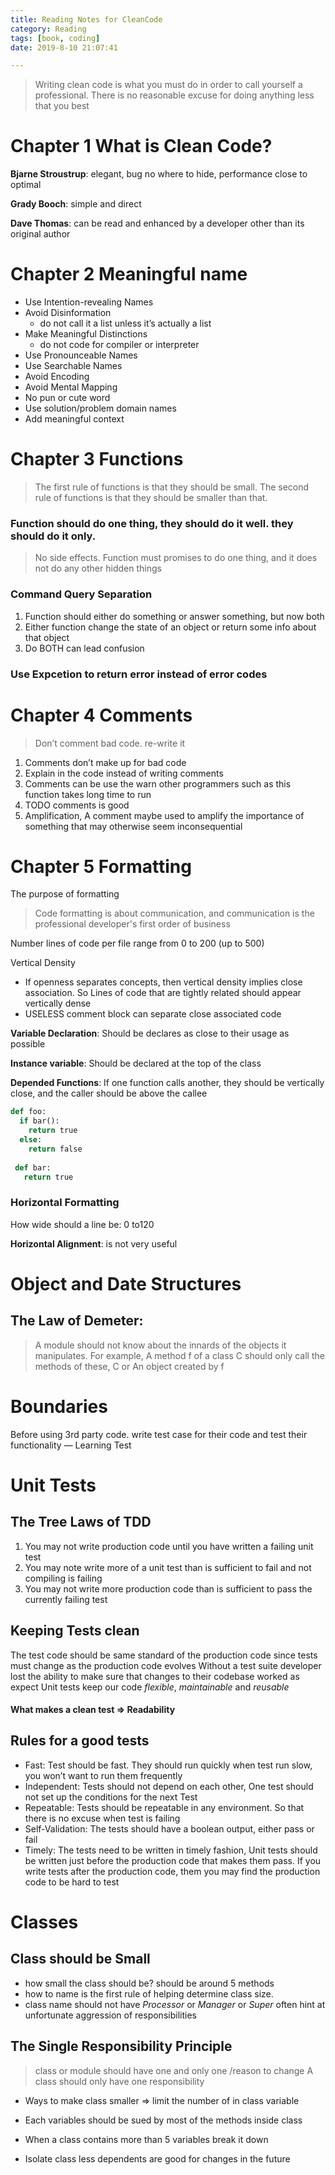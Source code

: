 ```yaml
---
title: Reading Notes for CleanCode
category: Reading
tags: [book, coding]
date: 2019-8-10 21:07:41

---
```


> Writing clean code is what you must do in order to call yourself a professional. There is no reasonable excuse for doing anything less that you best

# Chapter 1 What is Clean Code?

**Bjarne Stroustrup**: elegant, bug no where to hide, performance close to optimal

**Grady Booch**: simple and direct

**Dave Thomas**: can be read and enhanced by a developer other than its original author

<!-- more -->

# Chapter 2 Meaningful name

* Use Intention-revealing Names
* Avoid Disinformation 
	* do not call it a list unless it’s actually a list
* Make Meaningful Distinctions
	* do not code for compiler or interpreter	
* 	Use Pronounceable Names
* Use Searchable Names
* Avoid Encoding
* Avoid Mental Mapping
* No pun or cute word
* Use solution/problem domain names
* Add meaningful context

# Chapter 3 Functions

>  The first rule of functions is that they should be small. The second rule of functions is that they should be smaller than that.

### Function should do one thing, they should do it well. they should do it only.

> No side effects. Function must promises to do one thing, and it does not do any other hidden things

### Command Query Separation

1. Function should either do something or answer something, but now both
2. Either function change the state of an object or return some info about that object
3. Do BOTH can lead confusion

### Use Expcetion to return error instead of error codes

#  Chapter 4 Comments
> Don’t comment bad code. re-write it

1. Comments don’t make up for bad code
2. Explain in the code instead of writing comments
3. Comments can be use the warn other programmers such as this function takes long time to run 
4. TODO comments is good
5. Amplification, A comment maybe used to amplify the importance of something that may otherwise seem inconsequential

# Chapter 5 Formatting

The purpose of formatting

> Code formatting is about communication, and communication is the professional developer's first order of business 

Number lines of code per file range from 0 to 200 (up to 500)

Vertical Density

- If openness separates concepts, then vertical density implies close association. So Lines of code that are tightly related should appear vertically dense
- USELESS comment block can separate close associated code

**Variable Declaration**: Should be declares as close to their usage as possible

**Instance variable**: Should be declared at the top of the class

**Depended Functions**: If one function calls another, they should be vertically close, and the caller should be above the callee

```python
def foo:
  if bar():
    return true
  else:
    return false
  
 def bar:
   return true
```

### Horizontal Formatting

How wide should a line be: 0 to120

**Horizontal Alignment**: is not very useful

# Object and Date Structures

## The Law of Demeter:
> A module should not know about the innards of the objects it manipulates.
> For example, A method f of a class C should only call the methods of these, C or An object created by f


# Boundaries
Before using 3rd party code. write test case for their code and test their functionality — Learning Test

# Unit Tests
## The Tree Laws of TDD
1. You may not write production code until you have written a failing unit test
2. You may note write more of a unit test than is sufficient to fail and not compiling is failing
3. You may not write more production code than is sufficient to pass the currently failing test

## Keeping Tests clean
The test code should be same standard of the production code since tests must change as the production code evolves
Without a test suite developer lost the ability to make sure that changes to their codebase worked as expect 
Unit tests keep our code *flexible*, *maintainable* and *reusable*

#### What makes a clean test => Readability

## Rules for a good tests
- Fast: Test should be fast. They should run quickly when test run slow, you won’t want to run them frequently 
-  Independent: Tests should not depend on each other, One test should not set up the conditions for the next Test
-  Repeatable: Tests should be repeatable in any environment. So that there is no excuse when test is failing
- Self-Validation: The tests should have a boolean output, either pass or fail
- Timely: The tests need to be written in timely fashion, Unit tests should be written just before the production code that makes them pass. If you write tests after the production code, them you may find the production code to be hard to test


# Classes
## Class should be Small
* how small the class should be? should be around 5 methods
* how to name is the first rule of helping determine class size. 
* class name should not have *Processor* or *Manager* or *Super* often hint at unfortunate aggression of responsibilities

## The Single Responsibility Principle
> class or module should have one and only one /reason to change
> A class should only have one responsibility

- Ways to make class smaller => limit the number of in class variable 

- Each variables should be sued by most of the methods inside class

- When a class contains more than 5 variables break it down

- Isolate class less dependents are good for changes in the future
